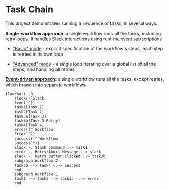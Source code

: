 # Task Chain

This project demonstrates running a sequence of tasks, in several ways.

**Single-workflow approach**: a single workflow runs all the tasks, including
retry loops; it handles Slack interactions using runtime event subscriptions

- ["Basic" mode](./single_workflow/basic/) - explicit specification of the
  workflow's steps, each step is retried in its own loop

- ["Advanced" mode](./single_workflow/advanced/) - a single loop iterating
  over a global list of all the steps, and handling all retries

**[Event-driven approach](./event_driven/)**: a single workflow runs all the
tasks, except retries, which branch into separate workflows

```mermaid
flowchart LR
    slack{"`Slack
    Event`"}
    task1[Task 1]
    task2[Task 2]
    task3a[Task 3]
    task3b[Task 3 Retry]
    task4[Task 4]
    error(("`Workflow
    Error`"))
    success(("`Workflow
    Success`"))
    slack -. Slash Command .-> task1
    error -. Retry/Abort Message .-> slack
    slack -. Retry Button Clicked .-> task3b
    subgraph Workflow 2
    task3b --> task4 -.-> success
    end
    subgraph Workflow 1
    task1 --> task2 --> task3a -.-> error
    end
```
